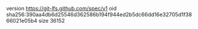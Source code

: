 version https://git-lfs.github.com/spec/v1
oid sha256:390aa4db6d25546d362586b194f944ed2b5dc66dd16e32705d1f3866021e05b4
size 36152
